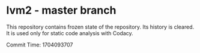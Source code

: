 # lvm2 - master branch

This repository contains frozen state of the repository.
Its history is cleared. It is used only for static code
analysis with Codacy.

Commit Time: 1704093707